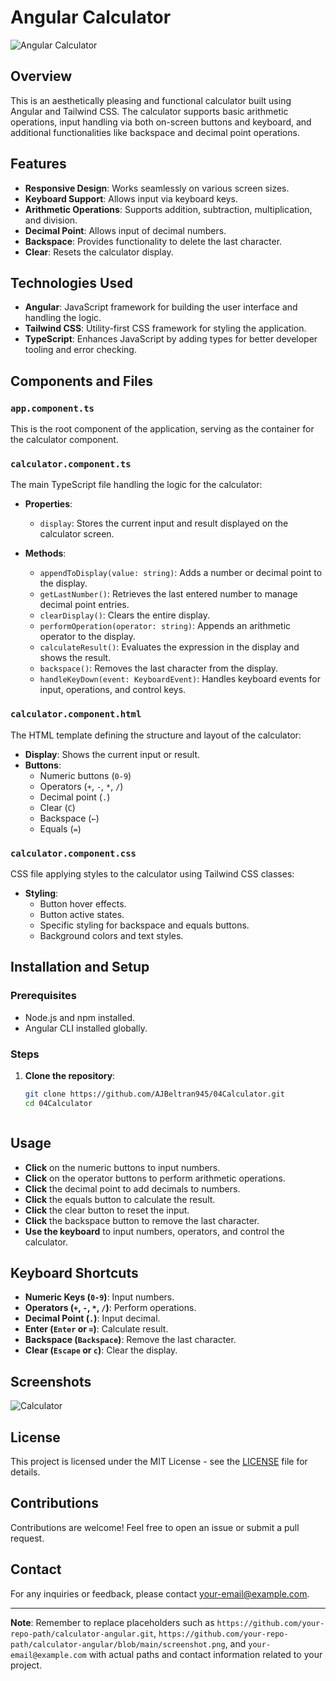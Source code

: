 # Angular Calculator

![Angular Calculator](https://github.com/your-repo-path/calculator-angular/blob/main/screenshot.png)

## Overview

This is an aesthetically pleasing and functional calculator built using Angular and Tailwind CSS. The calculator supports basic arithmetic operations, input handling via both on-screen buttons and keyboard, and additional functionalities like backspace and decimal point operations.

## Features

- **Responsive Design**: Works seamlessly on various screen sizes.
- **Keyboard Support**: Allows input via keyboard keys.
- **Arithmetic Operations**: Supports addition, subtraction, multiplication, and division.
- **Decimal Point**: Allows input of decimal numbers.
- **Backspace**: Provides functionality to delete the last character.
- **Clear**: Resets the calculator display.

## Technologies Used

- **Angular**: JavaScript framework for building the user interface and handling the logic.
- **Tailwind CSS**: Utility-first CSS framework for styling the application.
- **TypeScript**: Enhances JavaScript by adding types for better developer tooling and error checking.

## Components and Files

### `app.component.ts`

This is the root component of the application, serving as the container for the calculator component.

### `calculator.component.ts`

The main TypeScript file handling the logic for the calculator:

- **Properties**:
  - `display`: Stores the current input and result displayed on the calculator screen.

- **Methods**:
  - `appendToDisplay(value: string)`: Adds a number or decimal point to the display.
  - `getLastNumber()`: Retrieves the last entered number to manage decimal point entries.
  - `clearDisplay()`: Clears the entire display.
  - `performOperation(operator: string)`: Appends an arithmetic operator to the display.
  - `calculateResult()`: Evaluates the expression in the display and shows the result.
  - `backspace()`: Removes the last character from the display.
  - `handleKeyDown(event: KeyboardEvent)`: Handles keyboard events for input, operations, and control keys.

### `calculator.component.html`

The HTML template defining the structure and layout of the calculator:

- **Display**: Shows the current input or result.
- **Buttons**: 
  - Numeric buttons (`0-9`)
  - Operators (`+`, `-`, `*`, `/`)
  - Decimal point (`.`)
  - Clear (`C`)
  - Backspace (`←`)
  - Equals (`=`)

### `calculator.component.css`

CSS file applying styles to the calculator using Tailwind CSS classes:

- **Styling**:
  - Button hover effects.
  - Button active states.
  - Specific styling for backspace and equals buttons.
  - Background colors and text styles.

## Installation and Setup

### Prerequisites

- Node.js and npm installed.
- Angular CLI installed globally.

### Steps

1. **Clone the repository**:
   ```bash
   git clone https://github.com/AJBeltran945/04Calculator.git
   cd 04Calculator



## Usage

- **Click** on the numeric buttons to input numbers.
- **Click** on the operator buttons to perform arithmetic operations.
- **Click** the decimal point to add decimals to numbers.
- **Click** the equals button to calculate the result.
- **Click** the clear button to reset the input.
- **Click** the backspace button to remove the last character.
- **Use the keyboard** to input numbers, operators, and control the calculator.

## Keyboard Shortcuts

- **Numeric Keys (`0-9`)**: Input numbers.
- **Operators (`+`, `-`, `*`, `/`)**: Perform operations.
- **Decimal Point (`.`)**: Input decimal.
- **Enter (`Enter` or `=`)**: Calculate result.
- **Backspace (`Backspace`)**: Remove the last character.
- **Clear (`Escape` or `c`)**: Clear the display.

## Screenshots

![Calculator](https://github.com/your-repo-path/calculator-angular/blob/main/screenshot.png)

## License

This project is licensed under the MIT License - see the [LICENSE](LICENSE) file for details.

## Contributions

Contributions are welcome! Feel free to open an issue or submit a pull request.

## Contact

For any inquiries or feedback, please contact [your-email@example.com](mailto:your-email@example.com).

---

**Note**: Remember to replace placeholders such as `https://github.com/your-repo-path/calculator-angular.git`, `https://github.com/your-repo-path/calculator-angular/blob/main/screenshot.png`, and `your-email@example.com` with actual paths and contact information related to your project.
